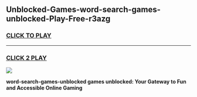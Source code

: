
## Unblocked-Games-word-search-games-unblocked-Play-Free-r3azg
<h3>
<a href="https://premium76.site?title=word-search-games-unblocked&ref=12A">CLICK TO PLAY</a></h3>
<hr>

<h3>
<a href="https://premium76.site?title=word-search-games-unblocked&ref=12A">CLICK 2 PLAY</a>
  
</h3>

<a href="https://premium76.site?title=word-search-games-unblocked&ref=12A"><img src="https://clearcache.store/games.png"></a>


**word-search-games-unblocked games unblocked: Your Gateway to Fun and Accessible Online Gaming**
